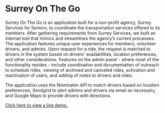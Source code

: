 # Surrey On The Go

Surrey On The Go is an application built for a non-profit agency, Surrey Services for Seniors, to coordinate the transportation services offered to its members.  After gathering requirements from Surrey Services, we built an internal tool that mimics and streamlines the agency’s current processes. The application features unique user experiences for members, volunteer drivers, and admins.  Upon request for a ride, the request is matched to drivers in the system based on drivers' availabilities, location preferences, and other considerations.  Features on the admin panel - where most of the functionality resides - include coordination and documentation of outreach to schedule rides, viewing of archived and canceled rides, activation and reactivation of users, and adding of notes to drivers and rides.  

The application uses the Nominatim API to match drivers based on location preferences, Sendgrid to alert admins and drivers via email as necessary, and Google Maps to provide drivers with directions.  

[Click here to view a live demo.](https://floating-sierra-6768.herokuapp.com/demo)
